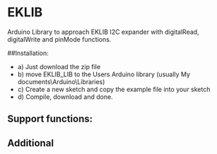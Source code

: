 # EKLIB
Arduino Library to approach EKLIB I2C expander with digitalRead, digitalWrite and pinMode functions.

##Installation:
* a) Just download the zip file
* b) move EKLIB_LIB to the Users Arduino library (usually My documents\Arduino\Libraries)
* c) Create a new sketch and copy the example file into your sketch 
* d) Compile, download and done.

## Support functions:

 
## Additional




